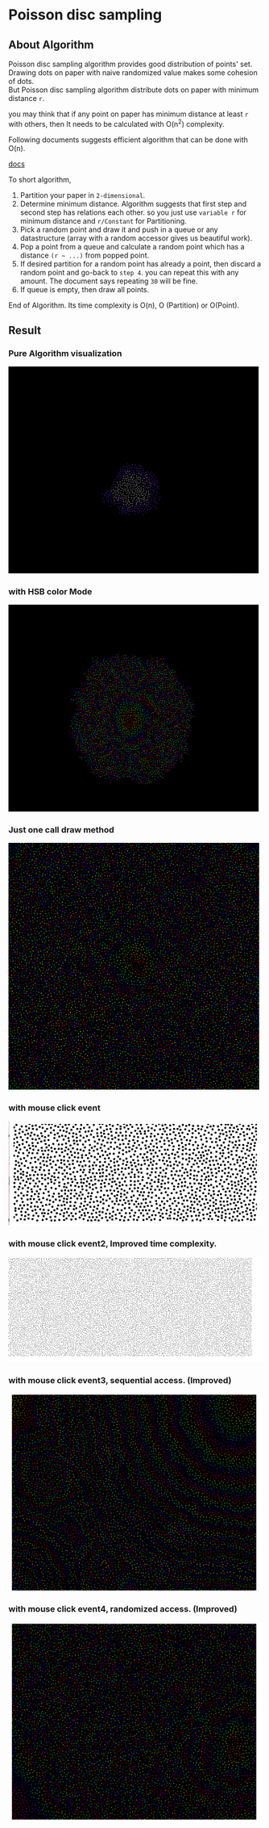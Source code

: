 # Poisson disc sampling 

## About Algorithm

Poisson disc sampling algorithm provides good distribution of points' set.  
Drawing dots on paper with naive randomized value makes some cohesion of dots.  
But Poisson disc sampling algorithm distribute dots on paper with minimum distance `r`.  

you may think that if any point on paper has minimum distance at least `r` with others, then It needs to be calculated with O(n<sup>2</sup>) complexity.  

Following documents suggests efficient algorithm that can be done with O(n).  

[docs](https://www.cs.ubc.ca/~rbridson/docs/bridson-siggraph07-poissondisk.pdf)

To short algorithm,   

1. Partition your paper in `2-dimensional`.  
2. Determine minimum distance. Algorithm suggests that first step and second step has relations each other. so you just use `variable r` for minimum distance and `r/Constant` for Partitioning.  
3. Pick a random point and draw it and push in a queue or any datastructure (array with a random accessor gives us beautiful work).      
4. Pop a point from a queue and calculate a random point which has a distance `(r ~ ...)` from popped point.   
5. If desired partition for a random point has already a point, then discard a random point and go-back to `step 4`. you can repeat this with any amount. The document says repeating `30` will be fine.     
6. If queue is empty, then draw all points.  

End of Algorithm. Its time complexity is O(n), O (Partition) or O(Point).  

## Result  
### Pure Algorithm visualization  
![poisson_disc_sampling1](Poisson_disc_sampling1.gif)
### with HSB color Mode  
![poisson_disc_sampling2](Poisson_disc_sampling2.gif)
### Just one call draw method  
![poisson_disc_sampling3](Poisson_disc_sampling3.gif)
### with mouse click event   
![poisson_disc_sampling4](Poisson_disc_sampling4.gif)
### with mouse click event2, Improved time complexity.   
![poisson_disc_sampling5](Poisson_disc_sampling5.gif)
### with mouse click event3, sequential access. (Improved)  
![poisson_disc_sampling6](Poisson_disc_sampling6.gif)
### with mouse click event4, randomized access. (Improved) 
![poisson_disc_sampling7](Poisson_disc_sampling7.gif)
